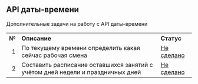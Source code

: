 ## API даты-времени

Дополнительные задачи на работу с API даты-времени

<table>
    <tr>
        <th align="right">№</th>
        <th align="left">Описание</th>
        <th align="left">Статус</th>
    </tr>
    <tr>
        <td align="right">1</td>
        <td>По текущему времени определить какая сейчас рабочая смена</td>
        <td><a href="workshifts">Не сделано</a></td>
    </tr>
    <tr>
        <td align="right">2</td>
        <td>Составить расписание оставшихся занятий с учётом дней недели и праздничных дней</td>
        <td><a href="schedule">Не сделано</a></td>
    </tr>
</table>
